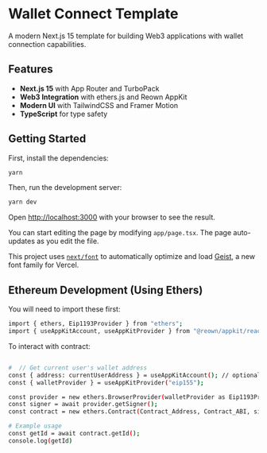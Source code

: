 # Wallet Connect Template

A modern Next.js 15 template for building Web3 applications with wallet connection capabilities.

## Features

- **Next.js 15** with App Router and TurboPack
- **Web3 Integration** with ethers.js and Reown AppKit
- **Modern UI** with TailwindCSS and Framer Motion
- **TypeScript** for type safety

## Getting Started

First, install the dependencies:

```bash
yarn 
```

Then, run the development server:

```bash
yarn dev
```

Open [http://localhost:3000](http://localhost:3000) with your browser to see the result.

You can start editing the page by modifying `app/page.tsx`. The page auto-updates as you edit the file.

This project uses [`next/font`](https://nextjs.org/docs/app/building-your-application/optimizing/fonts) to automatically optimize and load [Geist](https://vercel.com/font), a new font family for Vercel.

## Ethereum Development (Using Ethers)

You will need to import these first:

```bash
import { ethers, Eip1193Provider } from "ethers";
import { useAppKitAccount, useAppKitProvider } from "@reown/appkit/react";
```

To interact with contract:
```bash

#  // Get current user's wallet address
const { address: currentUserAddress } = useAppKitAccount(); // optional
const { walletProvider } = useAppKitProvider("eip155");

const provider = new ethers.BrowserProvider(walletProvider as Eip1193Provider);
const signer = await provider.getSigner();
const contract = new ethers.Contract(Contract_Address, Contract_ABI, signer);

# Example usage
const getId = await contract.getId();
console.log(getId)
```
